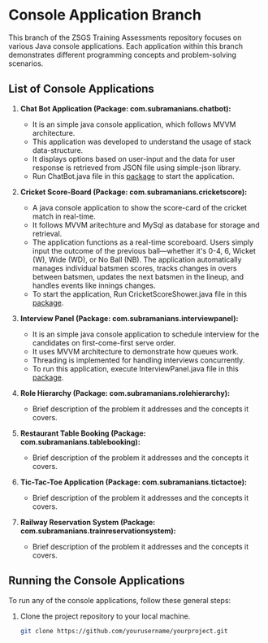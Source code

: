 # Console Application Branch

This branch of the ZSGS Training Assessments repository focuses on various Java console applications. Each application within this branch demonstrates different programming concepts and problem-solving scenarios.

## List of Console Applications

1. **Chat Bot Application (Package: com.subramanians.chatbot):**
   - It is an simple java console application, which follows MVVM architecture.
   - This application was developed to understand the usage of stack data-structure.
   - It displays options based on user-input and the data for user response is retrieved from JSON file using simple-json library.
   - Run ChatBot.java file in this [package](https://github.com/subramanian-s-043/Java_Practice_Problems/tree/Console_Application/src/com/subramanians/chatbot) to start the application.

2. **Cricket Score-Board (Package: com.subramanians.cricketscore):**
   - A java console application to show the score-card of the cricket match in real-time.
   - It follows MVVM aritechture and MySql as database for storage and retrieval.
   - The application functions as a real-time scoreboard. Users simply input the outcome of the previous ball—whether it's 0-4, 6, Wicket (W), Wide (WD), or No Ball (NB). The application automatically manages individual batsmen scores, tracks changes in overs between batsmen, updates the next batsmen in the lineup, and handles events like innings changes.
   - To start the application, Run CricketScoreShower.java file in this [package](https://github.com/subramanian-s-043/Java_Practice_Problems/tree/Console_Application/src/com/subramanians/cricketscore).

3. **Interview Panel (Package: com.subramanians.interviewpanel):**
   - It is an simple java console application to schedule interview for the candidates on first-come-first serve order.
   - It uses MVVM architecture to demonstrate how queues work.
   - Threading is implemented for handling interviews concurrently.
   - To run this application, execute InterviewPanel.java file in this [package](https://github.com/subramanian-s-043/Java_Practice_Problems/tree/Console_Application/src/com/subramanians/interviewpanel).

4. **Role Hierarchy (Package: com.subramanians.rolehierarchy):**
   - Brief description of the problem it addresses and the concepts it covers.

5. **Restaurant Table Booking (Package: com.subramanians.tablebooking):**
   - Brief description of the problem it addresses and the concepts it covers.

5. **Tic-Tac-Toe Application (Package: com.subramanians.tictactoe):**
   - Brief description of the problem it addresses and the concepts it covers.

5. **Railway Reservation System (Package: com.subramanians.trainreservationsystem):**
   - Brief description of the problem it addresses and the concepts it covers.

## Running the Console Applications

To run any of the console applications, follow these general steps:

1. Clone the project repository to your local machine.

   ```bash
   git clone https://github.com/yourusername/yourproject.git
